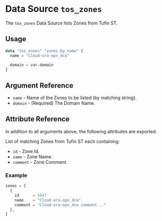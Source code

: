 # Data Source `tos_zones`

The `tos_zones` Data Source lists Zones from Tufin ST.

## Usage

```terraform
data "tos_zones" "zones_by_name" {
  name = "Cloud-ora-opn_dco"

  domain = var.domain
}
```

## Argument Reference

* `name` - Name of the Zones to be listed (by matching string).
* `domain` - (Required) The Domain Name.

## Attribute Reference

In addition to all arguments above, the following attributes are exported.

List of matching Zones from Tufin ST each containing:

* `id` - Zone Id.
* `name` - Zone Name.
* `comment` - Zone Comment.

### Example

```terraform
zones = [
  {
    id      = 5847
    name    = "Cloud-ora-opn_dco"
    comment = "Cloud-ora-opn_dco comment .."
  },
]
```
